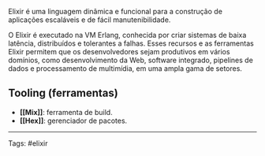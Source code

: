 
Elixir é uma linguagem dinâmica e funcional para a construção de aplicações escaláveis e de fácil manutenibilidade.

O Elixir é executado na VM Erlang, conhecida por criar sistemas de baixa latência, distribuídos e tolerantes a falhas. Esses recursos e as ferramentas Elixir permitem que os desenvolvedores sejam produtivos em vários domínios, como desenvolvimento da Web, software integrado, pipelines de dados e processamento de multimídia, em uma ampla gama de setores.

## Tooling (ferramentas)

- **[[Mix]]**: ferramenta de build.
- **[[Hex]]**: gerenciador de pacotes.

---
Tags: #elixir